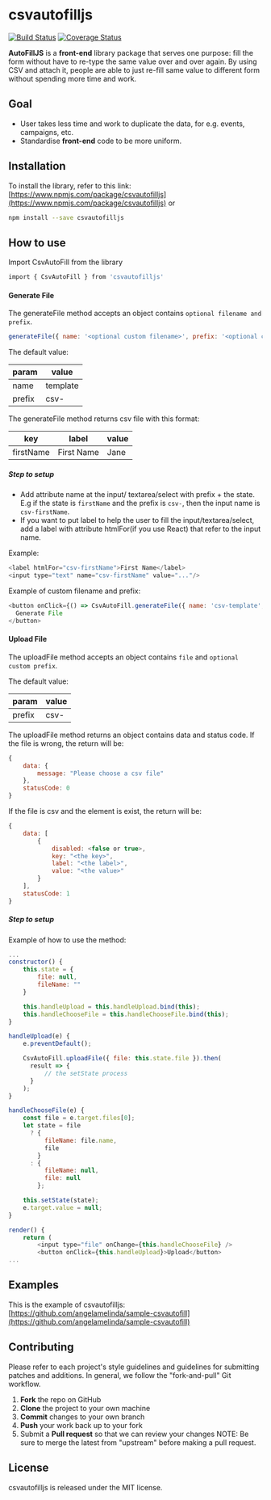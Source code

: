 # csvautofilljs

[![Build Status](https://travis-ci.org/angelamelinda/csvautofilljs.svg?branch=master)](https://travis-ci.org/angelamelinda/csvautofilljs)
[![Coverage Status](https://coveralls.io/repos/github/angelamelinda/csvautofilljs/badge.svg?branch=master)](https://coveralls.io/github/angelamelinda/csvautofilljs?branch=master)

**AutoFillJS** is a **front-end** library package that serves one purpose: fill the form without have to re-type the same value over and over again. By using CSV and attach it, people are able to just re-fill same value to different form without spending more time and work.

## Goal

- User takes less time and work to duplicate the data, for e.g. events, campaigns, etc.
- Standardise **front-end** code to be more uniform.

## Installation

To install the library, refer to this link:
[https://www.npmjs.com/package/csvautofilljs](https://www.npmjs.com/package/csvautofilljs)
or

```bash
npm install --save csvautofilljs
```

## How to use

Import CsvAutoFill from the library

```bash
import { CsvAutoFill } from 'csvautofilljs'
```

#### Generate File

The generateFile method accepts an object contains `optional filename and prefix`.

```javascript
generateFile({ name: '<optional custom filename>', prefix: '<optional custom prefix>' })
```

The default value:

| param  | value    |
| ------ | -------- |
| name   | template |
| prefix | csv-     |

The generateFile method returns csv file with this format:

| key       | label      | value |
| --------- | ---------- | ----- |
| firstName | First Name | Jane  |

##### Step to setup

- Add attribute name at the input/ textarea/select with prefix + the state.
  E.g if the state is `firstName` and the prefix is `csv-`, then the input name is `csv-firstName`.
- If you want to put label to help the user to fill the input/textarea/select, add a label with attribute htmlFor(if you use React) that refer to the input name.

Example:

```javascript
<label htmlFor="csv-firstName">First Name</label>
<input type="text" name="csv-firstName" value="..."/>
```

Example of custom filename and prefix:

```javascript
<button onClick={() => CsvAutoFill.generateFile({ name: 'csv-template', prefix: 'csv' })}>
  Generate File
</button>
```

#### Upload File

The uploadFile method accepts an object contains `file` and `optional custom prefix`.

The default value:

| param  | value |
| ------ | ----- |
| prefix | csv-  |

The uploadFile method returns an object contains data and status code.
If the file is wrong, the return will be:

```javascript
{
    data: {
        message: "Please choose a csv file"
    },
    statusCode: 0
}
```

If the file is csv and the element is exist, the return will be:

```javascript
{
    data: [
        {
            disabled: <false or true>,
            key: "<the key>",
            label: "<the label>",
            value: "<the value>"
        }
    ],
    statusCode: 1
}
```

##### Step to setup

Example of how to use the method:

```javascript
...
constructor() {
    this.state = {
        file: null,
        fileName: ""
    }

    this.handleUpload = this.handleUpload.bind(this);
    this.handleChooseFile = this.handleChooseFile.bind(this);
}

handleUpload(e) {
    e.preventDefault();

    CsvAutoFill.uploadFile({ file: this.state.file }).then(
      result => {
          // the setState process
      }
    );
}

handleChooseFile(e) {
    const file = e.target.files[0];
    let state = file
      ? {
          fileName: file.name,
          file
        }
      : {
          fileName: null,
          file: null
        };

    this.setState(state);
    e.target.value = null;
}

render() {
    return (
        <input type="file" onChange={this.handleChooseFile} />
        <button onClick={this.handleUpload}>Upload</button>
...
```

## Examples

This is the example of csvautofilljs:
[https://github.com/angelamelinda/sample-csvautofill](https://github.com/angelamelinda/sample-csvautofill)

## Contributing

Please refer to each project's style guidelines and guidelines for submitting patches and additions. In general, we follow the "fork-and-pull" Git workflow.

1. **Fork** the repo on GitHub
2. **Clone** the project to your own machine
3. **Commit** changes to your own branch
4. **Push** your work back up to your fork
5. Submit a **Pull request** so that we can review your changes
   NOTE: Be sure to merge the latest from "upstream" before making a pull request.

## License

csvautofilljs is released under the MIT license.
